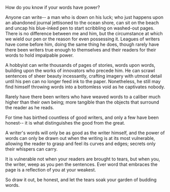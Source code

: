   How do you know if your words have power?
  
  Anyone can write-- a man who is down on his luck; who just happens upon an abandoned journal jettisoned to the ocean shore, can sit on the beach and uncap his blue-inked pen to start scribbling on washed-out pages. There is no difference between me and him, but the circumstance at which we wield our pen or the reason for even possessing it. Leagues of writers have come before him, doing the same thing he does, though rarely have there been writers true enough to themselves and their readers for their words to hold impalpable power.

  A hobbyist can write thousands of pages of stories, words upon words, building upon the works of innovators who precede him. He can scrawl sentences of sheer beauty incessantly, crafting imagery with utmost detail until his pen can no longer feed ink to the paper. Nonetheless, he still may find himself throwing words into a bottomless void as he captivates nobody.

  Rarely have there been writers who have weaved words to a caliber much higher than their own being; more tangible than the objects that surround the reader as he reads.

  For time has birthed countless of good writers, and only a few have been honest-- it is what distinguishes the good from the great.

  A writer's words will only be as good as the writer himself, and the power of words can only be drawn out when the writing is at its most vulnerable, allowing the reader to grasp and feel its curves and edges; secrets only their whispers can carry.

  It is vulnerable not when your readers are brought to tears, but when you, the writer, weep as you pen the sentences. Ever word that embraces the page is a reflection of you at your weakest.



  So draw it out, be honest, and let the tears soak your garden of budding words.